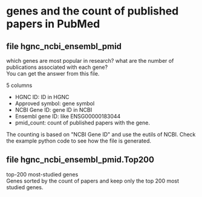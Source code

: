 # genes and the count of published papers in PubMed

## file hgnc_ncbi_ensembl_pmid
which genes are most popular in research? what are the number of publications associated with each gene?  
You can get the answer from this file.

5 columns
* HGNC ID: ID in HGNC
* Approved symbol: gene symbol
* NCBI Gene ID: gene ID in NCBI
* Ensembl gene ID: like ENSG00000183044
* pmid_count: count of published papers with the gene.

The counting is based on "NCBI Gene ID" and use the eutils of NCBI. Check the example python code to see how the file is generated.

## file hgnc_ncbi_ensembl_pmid.Top200
top-200 most-studied genes  
Genes sorted by the count of papers and keep only the top 200 most studied genes.
